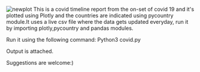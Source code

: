 ![newplot](https://user-images.githubusercontent.com/69188568/120205861-145cec00-c248-11eb-81ad-8d2097ebd73a.png)
This is a covid timeline report from the on-set of covid 19 and it's plotted using Plotly and the countries are indicated using pycountry module.It uses a live csv file where the data gets updated everyday, run it by importing plotly,pycountry and pandas modules.

Run it using the following command:
Python3 covid.py

Output is attached.


Suggestions are welcome:)
